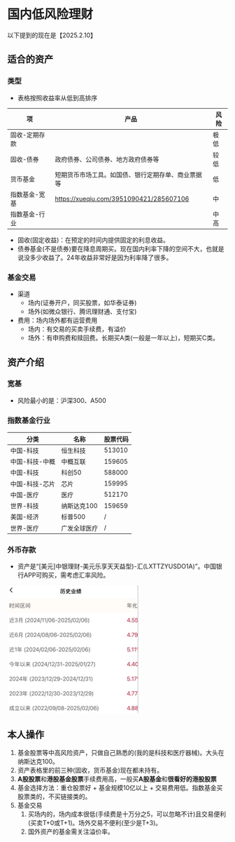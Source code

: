 # 国内低风险理财
以下提到的现在是【2025.2.10】

## 适合的资产
### 类型
* 表格按照收益率从低到高排序

| 项 | 产品 | 风险 |
| - | - | - |
| 固收-定期存款 |  | 极低 |
| 固收-债券 | 政府债券、公司债券、地方政府债券等 | 较低 |
| 货币基金 | 短期货币市场工具。如国债、银行定期存单、商业票据等 | 低 |
| 指数基金-宽基 | https://xueqiu.com/3951090421/285607106 | 中 |
| 指数基金-行业 |  | 中高 |

* 固收(固定收益)：在预定的时间内提供固定的利息收益。
* 债券基金(不是债券)要在降息周期买。现在国内利率下降的空间不大，也就是说没多少收益了。24年收益非常好是因为利率降了很多。

### 基金交易
* 渠道
    * 场内(证券开户，同买股票，如华泰证券)
    * 场外(如微众银行、腾讯理财通、支付宝)
* 费用：场内场外都有运营费用
    * 场内：有交易的买卖手续费，有溢价
    * 场外：有申购费和赎回费。长期买A类(一般是一年以上)，短期买C类。

## 资产介绍
### 宽基
* 风险最小的是：沪深300、A500

### 指数基金行业
| 分类 | 名称 | 股票代码 |
| - | - | - |
| 中国-科技 | 恒生科技 | 513010 |
| 中国-科技-中概 | 中概互联 | 159605 |
| 中国-科技 | 科创50 | 588000 |
| 中国-科技-芯片 | 芯片 | 159995 |
| 中国-医疗 | 医疗 | 512170 |
| 世界-科技 | 纳斯达克100 | 159659 |
| 美国-经济 | 标普500 | / |
| 世界-医疗 | 广发全球医疗 | / |

### 外币存款
* 资产是“[美元]中银理财-美元乐享天天益型)-汇(LXTTZYUSDO1A)”。中国银行APP可购买，需考虑汇率风险。

![](../s/kb/LXTTZYUSDO1A.jpg)

## 本人操作
1. 基金股票等中高风险资产，只做自己熟悉的(我的是科技和医疗器械)。大头在纳斯达克100。
1. 资产表格里的前三种(固收，货币基金)现在都未持有。
1. **A股股票**和**港股基金股票**手续费用高，一般买**A股基金**和**很看好的港股股票**
1. 基金选择方法：重仓股票好 + 基金规模10亿以上 + 交易费用低。指数基金买股票类的，不买链接类的。
1. 基金交易
    1. 买场内的，场内成本很低(手续费是十万分之5，可以忽略不计)且交易便利(买卖T+0或T+1)。场外交易不便利(至少是T+3)。
    1. 国外资产的基金需关注溢价率。